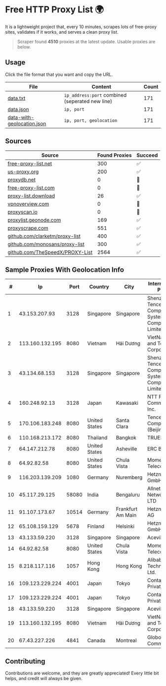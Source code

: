 
# Free HTTP Proxy List 🌍

It is a lightweight project that, every 10 minutes, scrapes lots of free-proxy sites, validates if it works, and serves a clean proxy list.


> Scraper found **4510** proxies at the latest update. Usable proxies are below.

## Usage

Click the file format that you want and copy the URL.


|File|Content|Count|
|----|-------|-----|
|[data.txt](https://raw.githubusercontent.com/themiralay/Proxy-List-World/master/data.txt)|`ip_address:port` combined (seperated new line)|171|
|[data.json](https://raw.githubusercontent.com/themiralay/Proxy-List-World/master/data.json)|`ip, port`|171|
|[data-with-geolocation.json](https://raw.githubusercontent.com/themiralay/Proxy-List-World/master/data-with-geolocation.json)|`ip, port, geolocation`|171|

## Sources

|Source|Found Proxies|Succeed|
|------|-------------|-------|
|[free-proxy-list.net](https://free-proxy-list.net)|300|✅|
|[us-proxy.org](https://www.us-proxy.org)|200|✅|
|[proxydb.net](http://proxydb.net)|0|🚫|
|[free-proxy-list.com](https://free-proxy-list.com/?page=&port=&type%5B%5D=http&type%5B%5D=https&up_time=0&search=Search)|0|🚫|
|[proxy-list.download](https://www.proxy-list.download/HTTP)|26|✅|
|[vpnoverview.com](https://vpnoverview.com/privacy/anonymous-browsing/free-proxy-servers)|0|🚫|
|[proxyscan.io](https://www.proxyscan.io)|0|🚫|
|[proxylist.geonode.com](https://proxylist.geonode.com/api/proxy-list?limit=300&page=1&sort_by=lastChecked&sort_type=desc&protocols=http,https)|169|✅|
|[proxyscrape.com](https://api.proxyscrape.com/v2/?request=displayproxies&protocol=http&timeout=10000&country=all&ssl=all&anonymity=all)|551|✅|
|[github.com/clarketm/proxy-list](https://raw.githubusercontent.com/clarketm/proxy-list/master/proxy-list-raw.txt)|400|✅|
|[github.com/monosans/proxy-list](https://raw.githubusercontent.com/monosans/proxy-list/main/proxies/http.txt)|300|✅|
|[github.com/TheSpeedX/PROXY-List](https://raw.githubusercontent.com/TheSpeedX/PROXY-List/master/http.txt)|2564|✅|


## Sample Proxies With Geolocation Info

|#|Ip|Port|Country|City|Internet Service Provider|
|-|--|----|-------|----|-------------------------|
|1|43.153.207.93|3128|Singapore|Singapore|Shenzhen Tencent Computer Systems Company Limited|
|2|113.160.132.195|8080|Vietnam|Hải Dương|VietNam Post and Telecom Corporation|
|3|43.134.68.153|3128|Singapore|Singapore|Shenzhen Tencent Computer Systems Company Limited|
|4|160.248.92.13|3128|Japan|Kawasaki|NTT PC Communications, Inc.|
|5|170.106.183.248|8080|United States|Santa Clara|Tencent Cloud Computing (Beijing) Co|
|6|110.168.213.172|8080|Thailand|Bangkok|TRUENET|
|7|64.147.212.78|8080|United States|Asheville|ERC Broadband|
|8|64.92.82.58|8080|United States|Chula Vista|Momentum Telecom, Inc.|
|9|116.203.139.209|1080|Germany|Nuremberg|Hetzner Online GmbH|
|10|45.117.29.125|58080|India|Bengaluru|Allnet Broadband Network PVT LTD|
|11|91.107.173.67|10514|Germany|Frankfurt Am Main|Hetzner Online AG|
|12|65.108.159.129|5678|Finland|Helsinki|Hetzner Online GmbH|
|13|43.133.59.220|3128|Singapore|Singapore|Aceville Pte.ltd|
|14|64.92.82.58|8080|United States|Chula Vista|Momentum Telecom, Inc.|
|15|8.218.117.116|1057|Hong Kong|Hong Kong|Alibaba (US) Technology Co., Ltd.|
|16|109.123.229.224|4001|Japan|Tokyo|Contabo Asia Private Limited|
|17|109.123.229.224|4001|Japan|Tokyo|Contabo Asia Private Limited|
|18|43.133.59.220|3128|Singapore|Singapore|Aceville Pte.ltd|
|19|113.160.132.195|8080|Vietnam|Hải Dương|VietNam Post and Telecom Corporation|
|20|67.43.227.226|4841|Canada|Montreal|GloboTech Communications|



## Contributing

Contributions are welcome, and they are greatly appreciated! Every
little bit helps, and credit will always be given.

